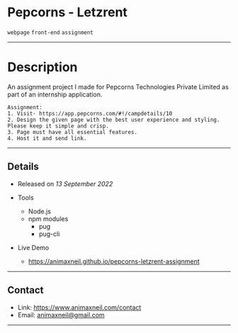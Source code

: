 # Pepcorns - Letzrent

`webpage` `front-end` `assignment`

---

# Description

An assignment project I made for Pepcorns Technologies Private Limited as part of an internship application.

>
    Assignment: 
    1. Visit- https://app.pepcorns.com/#!/campdetails/10
    2. Design the given page with the best user experience and styling. Please keep it simple and crisp.
    3. Page must have all essential features.
    4. Host it and send link.

---

## Details

* Released on *13 September 2022*

* Tools
    
    * Node.js
    * npm modules
        * pug
        * pug-cli

* Live Demo

    * <https://animaxneil.github.io/pepcorns-letzrent-assignment>

---

## Contact

* Link: <https://www.animaxneil.com/contact>
* Email: <animaxneil@gmail.com>

---
